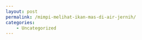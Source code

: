 ```yaml
---
layout: post
permalink: /mimpi-melihat-ikan-mas-di-air-jernih/
categories:
    - Uncategorized
---
```


